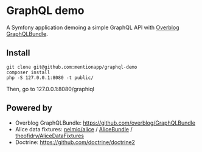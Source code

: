 # GraphQL demo

A Symfony application demoing a simple GraphQL API with [Overblog GraphQLBundle](https://github.com/overblog/GraphQLBundle).

## Install

```
git clone git@github.com:mentionapp/graphql-demo
composer install
php -S 127.0.0.1:8080 -t public/
```

Then, go to 127.0.0.1:8080/graphiql

## Powered by

- Overblog GraphQLBundle: https://github.com/overblog/GraphQLBundle
- Alice data fixtures: [nelmio/alice](https://github.com/nelmio/alice) / [AliceBundle](https://github.com/hautelook/AliceBundle) / [theofidry/AliceDataFixtures](https://github.com/theofidry/AliceDataFixtures)
- Doctrine: https://github.com/doctrine/doctrine2
